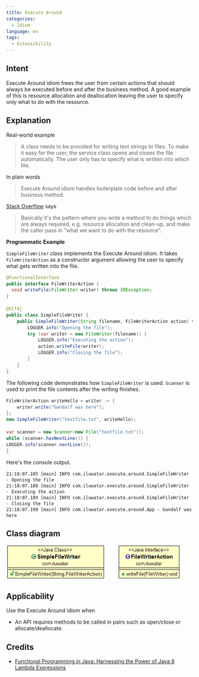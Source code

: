 ```yaml
---
title: Execute Around
categories:
  - Idiom
language: en
tags:
  - Extensibility
---
```


## Intent

Execute Around idiom frees the user from certain actions that should always be executed before and 
after the business method. A good example of this is resource allocation and deallocation leaving 
the user to specify only what to do with the resource.

## Explanation

Real-world example

> A class needs to be provided for writing text strings to files. To make it easy for 
> the user, the service class opens and closes the file automatically. The user only has to 
> specify what is written into which file.       

In plain words

> Execute Around idiom handles boilerplate code before and after business method.  

[Stack Overflow](https://stackoverflow.com/questions/341971/what-is-the-execute-around-idiom) says

> Basically it's the pattern where you write a method to do things which are always required, e.g. 
> resource allocation and clean-up, and make the caller pass in "what we want to do with the 
> resource".

**Programmatic Example**

`SimpleFileWriter` class implements the Execute Around idiom. It takes `FileWriterAction` as a
constructor argument allowing the user to specify what gets written into the file.

```java
@FunctionalInterface
public interface FileWriterAction {
  void writeFile(FileWriter writer) throws IOException;
}

@Slf4j
public class SimpleFileWriter {
    public SimpleFileWriter(String filename, FileWriterAction action) throws IOException {
        LOGGER.info("Opening the file");
        try (var writer = new FileWriter(filename)) {
            LOGGER.info("Executing the action");
            action.writeFile(writer);
            LOGGER.info("Closing the file");
        }
    }
}
```

The following code demonstrates how `SimpleFileWriter` is used. `Scanner` is used to print the file
contents after the writing finishes.

```java
FileWriterAction writeHello = writer -> {
    writer.write("Gandalf was here");
};
new SimpleFileWriter("testfile.txt", writeHello);

var scanner = new Scanner(new File("testfile.txt"));
while (scanner.hasNextLine()) {
LOGGER.info(scanner.nextLine());
}
```

Here's the console output.

```
21:18:07.185 [main] INFO com.iluwatar.execute.around.SimpleFileWriter - Opening the file
21:18:07.188 [main] INFO com.iluwatar.execute.around.SimpleFileWriter - Executing the action
21:18:07.189 [main] INFO com.iluwatar.execute.around.SimpleFileWriter - Closing the file
21:18:07.199 [main] INFO com.iluwatar.execute.around.App - Gandalf was here
```

## Class diagram

![alt text](./etc/execute-around.png "Execute Around")

## Applicability

Use the Execute Around idiom when

* An API requires methods to be called in pairs such as open/close or allocate/deallocate.

## Credits

* [Functional Programming in Java: Harnessing the Power of Java 8 Lambda Expressions](https://www.amazon.com/gp/product/1937785467/ref=as_li_tl?ie=UTF8&camp=1789&creative=9325&creativeASIN=1937785467&linkCode=as2&tag=javadesignpat-20&linkId=7e4e2fb7a141631491534255252fd08b)
